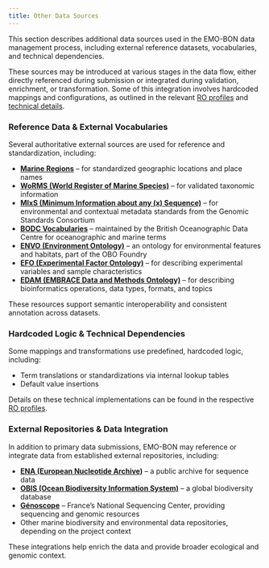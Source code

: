 ```yaml
---
title: Other Data Sources
---
```


This section describes additional data sources used in the EMO-BON data management process, including external reference datasets, vocabularies, and technical dependencies.

These sources may be introduced at various stages in the data flow, either directly referenced during submission or integrated during validation, enrichment, or transformation. Some of this integration involves hardcoded mappings and configurations, as outlined in the relevant [RO profiles](../06-conformance/ro-profiles.md) and [technical details](../07-technical-details/software-components.md).

### Reference Data & External Vocabularies

Several authoritative external sources are used for reference and standardization, including:

- [**Marine Regions**](https://www.marineregions.org/) – for standardized geographic locations and place names
- [**WoRMS (World Register of Marine Species)**](https://www.marinespecies.org/) – for validated taxonomic information
- [**MIxS (Minimum Information about any (x) Sequence)**](https://gensc.org/mixs/) – for environmental and contextual metadata standards from the Genomic Standards Consortium
- [**BODC Vocabularies**](https://vocab.nerc.ac.uk/) – maintained by the British Oceanographic Data Centre for oceanographic and marine terms
- [**ENVO (Environment Ontology)**](https://www.ontobee.org/ontology/ENVO) – an ontology for environmental features and habitats, part of the OBO Foundry
- [**EFO (Experimental Factor Ontology)**](https://www.ebi.ac.uk/efo/) – for describing experimental variables and sample characteristics
- [**EDAM (EMBRACE Data and Methods Ontology)**](http://edamontology.org/) – for describing bioinformatics operations, data types, formats, and topics

These resources support semantic interoperability and consistent annotation across datasets.

### Hardcoded Logic & Technical Dependencies

Some mappings and transformations use predefined, hardcoded logic, including:

- Term translations or standardizations via internal lookup tables
- Default value insertions

Details on these technical implementations can be found in the respective [RO profiles](../06-conformance/ro-profiles.md).

### External Repositories & Data Integration

In addition to primary data submissions, EMO-BON may reference or integrate data from established external repositories, including:

- [**ENA (European Nucleotide Archive)**](https://www.ebi.ac.uk/ena) – a public archive for sequence data
- [**OBIS (Ocean Biodiversity Information System)**](https://obis.org/) – a global biodiversity database
- [**Génoscope**](https://www.genoscope.cns.fr/) – France’s National Sequencing Center, providing sequencing and genomic resources
- Other marine biodiversity and environmental data repositories, depending on the project context


These integrations help enrich the data and provide broader ecological and genomic context.
